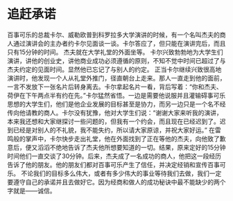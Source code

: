 # 追赶承诺
百事可乐的总裁卡尔、威勒欧普到科罗拉多大学演讲的时候，有一个名叫杰夫的商人通过演讲会的主办者约卡尔见面谈一谈。卡尔答应了，但只能在演讲完后，而且只有15分钟的时间。 
杰夫就在大学礼堂的外面坐等。 
卡尔兴致勃勃地为大学生们演讲，讲他的创业史，讲他商业成功必须遵循的原则，不知不觉中时间已超过了与杰夫约定的见面时间。显然他已忘记了与别人的约定。 
正当卡尔继续兴致很高地演讲时，他发现一个人从礼堂外推门，径直朝台上走来。那人一直走到他的面前，一言不发放下一张名片后转身离去。卡尔拿起名片一看，背后写着：“你和杰夫、荷伊在下午两点半有约在先。”卡尔猛然省悟。一边是需要他说服并且灌输碍事可乐思想的大学生们，他们是他企业发展的目标甚至是协力，而另一边只是一个名不经传向他请教的商人。卡尔没有犹豫，他对大学生们说：“谢谢大家来听我的演讲，本来我还想和大家继探讨一些问题的，但我有一个约会，而且现在已经迟到了。迟到已经是对别人的不礼貌，我不能失约，所以请大家原谅，并祝大家好运。” 
在雷鸣般的掌声中，卡尔快步走出礼堂，他在外面找到了正在等他的杰夫，向他致了歉意后，便又滔滔不绝地告诉了杰夫他所想要知道的一切。结果，原来定好的15分钟时间他们一直交谈了30分钟。后来，杰夫成了一名成功的商人，他把这一段经历告诉了他的朋友。他的朋友们都对百事可乐产生了信任，并决定经销和宣传百事可乐。 
不论我们的目标多么伟大，或者有多少伟大的事业等待我们去做，我们一定要遵守自己的承诺并且去做好它。因为经商和做人的成功秘诀中最不能缺少的两个字就是——诚信。
  